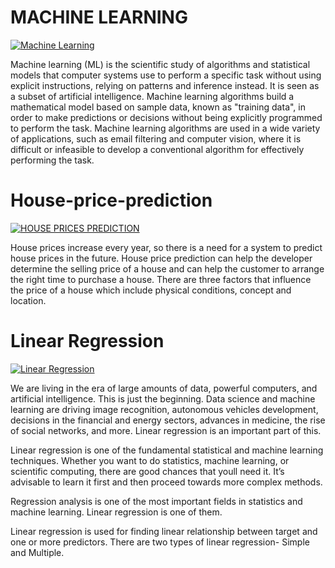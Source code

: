 
#  MACHINE LEARNING 

[![Machine Learning](https://tse2.mm.bing.net/th?id=OIP.cG6U1qstYDijh9bPL42e-QHaEo&pid=Api&P=0&w=281&h=176 "Machine Learning")](https://tse2.mm.bing.net/th?id=OIP.cG6U1qstYDijh9bPL42e-QHaEo&pid=Api&P=0&w=281&h=176 "Machine Learning")

Machine learning (ML) is the scientific study of algorithms and statistical models that computer systems use to perform a specific task without using explicit instructions, relying on patterns and inference instead. It is seen as a subset of artificial intelligence. Machine learning algorithms build a mathematical model based on sample data, known as "training data", in order to make predictions or decisions without being explicitly programmed to perform the task. Machine learning algorithms are used in a wide variety of applications, such as email filtering and computer vision, where it is difficult or infeasible to develop a conventional algorithm for effectively performing the task.

# House-price-prediction

[![HOUSE PRICES PREDICTION](https://www.onthemarket.com/content/wp-content/uploads/2018/01/Housepricepredictions2018fbk.jpg "HOUSE PRICES PREDICTION")](https://www.onthemarket.com/content/wp-content/uploads/2018/01/Housepricepredictions2018fbk.jpg "HOUSE PRICES PREDICTION")

House prices increase every year, so there is a need
for a system to predict house prices in the future. House price
prediction can help the developer determine the selling price of a
house and can help the customer to arrange the right time to
purchase a house. There are three factors that influence the price
of a house which include physical conditions, concept and
location. 

# Linear Regression 

[![Linear Regression](https://qph.fs.quoracdn.net/main-qimg-3b0d7655ac76edf1241f97015ee755b4 "Linear Regression")](https://qph.fs.quoracdn.net/main-qimg-3b0d7655ac76edf1241f97015ee755b4 "Linear Regression")

We are living in the era of large amounts of data, powerful computers, and artificial intelligence. This is just the beginning. Data science and machine learning are driving image recognition, autonomous vehicles development, decisions in the financial and energy sectors, advances in medicine, the rise of social networks, and more. Linear regression is an important part of this.

Linear regression is one of the fundamental statistical and machine learning techniques. Whether you want to do statistics, machine learning, or scientific computing, there are good chances that youll need it. It’s advisable to learn it first and then proceed towards more complex methods.

Regression analysis is one of the most important fields in statistics and machine learning. Linear regression is one of them.

Linear regression is used for finding linear relationship between target and one or more predictors. There are two types of linear regression- Simple and Multiple.
